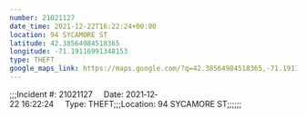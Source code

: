 ```yaml
---
number: 21021127
date_time: 2021-12-22T16:22:24+00:00
location: 94 SYCAMORE ST
latitude: 42.38564984518365
longitude: -71.19116991348153
type: THEFT
google_maps_link: https://maps.google.com/?q=42.38564984518365,-71.19116991348153
---
```


;;;Incident #: 21021127     Date: 2021‐12‐22 16:22:24     Type: THEFT;;;Location: 94 SYCAMORE ST;;;;;;
